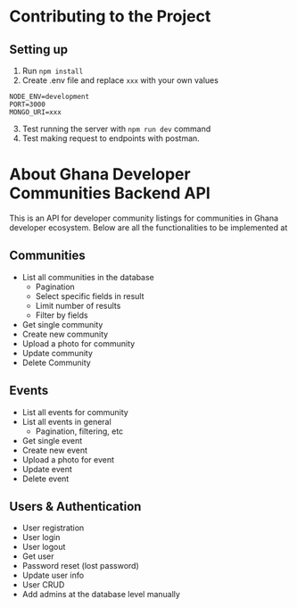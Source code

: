 # Contributing to the Project

## Setting up

1. Run `npm install`
2. Create .env file and replace `xxx` with your own values

```env
NODE_ENV=development
PORT=3000
MONGO_URI=xxx
```

3. Test running the server with `npm run dev` command
4. Test making request to endpoints with postman.

# About Ghana Developer Communities Backend API

This is an API for developer community listings for communities in Ghana developer ecosystem. Below are all the functionalities to be implemented at

## Communities

- List all communities in the database
  - Pagination
  - Select specific fields in result
  - Limit number of results
  - Filter by fields
- Get single community
- Create new community
- Upload a photo for community
- Update community
- Delete Community

## Events

- List all events for community
- List all events in general
  - Pagination, filtering, etc
- Get single event
- Create new event
- Upload a photo for event
- Update event
- Delete event

## Users & Authentication

- User registration
- User login
- User logout
- Get user
- Password reset (lost password)
- Update user info
- User CRUD
- Add admins at the database level manually
